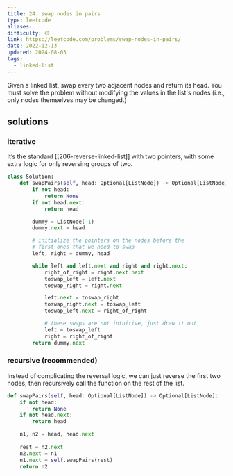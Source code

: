 ```yaml
---
title: 24. swap nodes in pairs
type: leetcode
aliases: 
difficulty: 🟡
link: https://leetcode.com/problems/swap-nodes-in-pairs/
date: 2022-12-13
updated: 2024-08-03
tags:
  - linked-list
---
```


Given a linked list, swap every two adjacent nodes and return its head. You must solve the problem without modifying the values in the list's nodes (i.e., only nodes themselves may be changed.)

## solutions

### iterative

It’s the standard [[206-reverse-linked-list]] with two pointers, with some extra logic for only reversing groups of two.

```python
class Solution:
    def swapPairs(self, head: Optional[ListNode]) -> Optional[ListNode]:
        if not head:
            return None
        if not head.next:
            return head

        dummy = ListNode(-1) 
        dummy.next = head

        # initialize the pointers on the nodes before the 
        # first ones that we need to swap
        left, right = dummy, head

        while left and left.next and right and right.next:
            right_of_right = right.next.next
            toswap_left = left.next
            toswap_right = right.next

            left.next = toswap_right
            toswap_right.next = toswap_left
            toswap_left.next = right_of_right

			# these swaps are not intuitive, just draw it out
            left = toswap_left
            right = right_of_right
        return dummy.next
```

### recursive (recommended)

Instead of complicating the reversal logic, we can just reverse the first two nodes, then recursively call the function on the rest of the list.

```python
def swapPairs(self, head: Optional[ListNode]) -> Optional[ListNode]:
	if not head:
		return None
	if not head.next:
		return head

	n1, n2 = head, head.next
	  
	rest = n2.next
	n2.next = n1
	n1.next = self.swapPairs(rest)
	return n2
```
